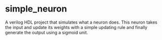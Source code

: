 # simple_neuron
A verilog HDL project that simulates what a neuron does.
This neuron takes the input and update its weights with a simple updating rule and finally generate the output using a sigmoid unit.
